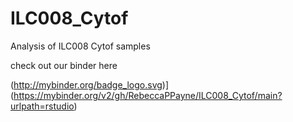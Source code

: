 # ILC008_Cytof
Analysis of ILC008 Cytof samples

check out our binder here

(http://mybinder.org/badge_logo.svg)](https://mybinder.org/v2/gh/RebeccaPPayne/ILC008_Cytof/main?urlpath=rstudio)


